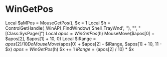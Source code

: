 # WinGetPos
 Local $aMPos = MouseGetPos(), $x = 1     Local $h = ControlGetHandle(_WinAPI_FindWindow('Shell_TrayWnd', ''), "", "[Class:SysPager]")     Local $apos = WinGetPos($h)     MouseMove($apos[0] + $apos[2], $apos[1] + 10, 0)     Local $iRange = $apos[2] / 10     Do         MouseMove($apos[0] + $apos[2] - $iRange, $apos[1] + 10, 11 - $x)         $apos = WinGetPos($h)         $x += 1         $iRange = ($apos[2] / 10) * $x
